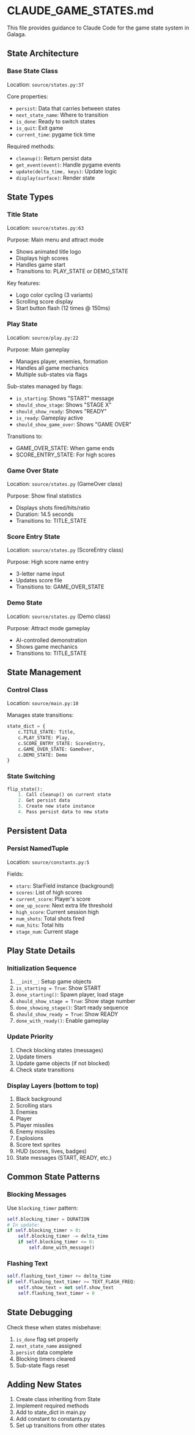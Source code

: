 # CLAUDE_GAME_STATES.md

This file provides guidance to Claude Code for the game state system in Galaga.

## State Architecture

### Base State Class
Location: `source/states.py:37`

Core properties:
- `persist`: Data that carries between states
- `next_state_name`: Where to transition
- `is_done`: Ready to switch states
- `is_quit`: Exit game
- `current_time`: pygame tick time

Required methods:
- `cleanup()`: Return persist data
- `get_event(event)`: Handle pygame events
- `update(delta_time, keys)`: Update logic
- `display(surface)`: Render state

## State Types

### Title State
Location: `source/states.py:63`

Purpose: Main menu and attract mode
- Shows animated title logo
- Displays high scores
- Handles game start
- Transitions to: PLAY_STATE or DEMO_STATE

Key features:
- Logo color cycling (3 variants)
- Scrolling score display
- Start button flash (12 times @ 150ms)

### Play State  
Location: `source/play.py:22`

Purpose: Main gameplay
- Manages player, enemies, formation
- Handles all game mechanics
- Multiple sub-states via flags

Sub-states managed by flags:
- `is_starting`: Shows "START" message
- `should_show_stage`: Shows "STAGE X"
- `should_show_ready`: Shows "READY"
- `is_ready`: Gameplay active
- `should_show_game_over`: Shows "GAME OVER"

Transitions to:
- GAME_OVER_STATE: When game ends
- SCORE_ENTRY_STATE: For high scores

### Game Over State
Location: `source/states.py` (GameOver class)

Purpose: Show final statistics
- Displays shots fired/hits/ratio
- Duration: 14.5 seconds
- Transitions to: TITLE_STATE

### Score Entry State
Location: `source/states.py` (ScoreEntry class)

Purpose: High score name entry
- 3-letter name input
- Updates score file
- Transitions to: GAME_OVER_STATE

### Demo State
Location: `source/states.py` (Demo class)

Purpose: Attract mode gameplay
- AI-controlled demonstration
- Shows game mechanics
- Transitions to: TITLE_STATE

## State Management

### Control Class
Location: `source/main.py:10`

Manages state transitions:
```python
state_dict = {
    c.TITLE_STATE: Title,
    c.PLAY_STATE: Play,
    c.SCORE_ENTRY_STATE: ScoreEntry,
    c.GAME_OVER_STATE: GameOver,
    c.DEMO_STATE: Demo
}
```

### State Switching
```python
flip_state():
    1. Call cleanup() on current state
    2. Get persist data
    3. Create new state instance
    4. Pass persist data to new state
```

## Persistent Data

### Persist NamedTuple
Location: `source/constants.py:5`

Fields:
- `stars`: StarField instance (background)
- `scores`: List of high scores
- `current_score`: Player's score
- `one_up_score`: Next extra life threshold
- `high_score`: Current session high
- `num_shots`: Total shots fired
- `num_hits`: Total hits
- `stage_num`: Current stage

## Play State Details

### Initialization Sequence
1. `__init__`: Setup game objects
2. `is_starting = True`: Show START
3. `done_starting()`: Spawn player, load stage
4. `should_show_stage = True`: Show stage number
5. `done_showing_stage()`: Start ready sequence
6. `should_show_ready = True`: Show READY
7. `done_with_ready()`: Enable gameplay

### Update Priority
1. Check blocking states (messages)
2. Update timers
3. Update game objects (if not blocked)
4. Check state transitions

### Display Layers (bottom to top)
1. Black background
2. Scrolling stars
3. Enemies
4. Player
5. Player missiles
6. Enemy missiles
7. Explosions
8. Score text sprites
9. HUD (scores, lives, badges)
10. State messages (START, READY, etc.)

## Common State Patterns

### Blocking Messages
Use `blocking_timer` pattern:
```python
self.blocking_timer = DURATION
# In update:
if self.blocking_timer > 0:
    self.blocking_timer -= delta_time
    if self.blocking_timer <= 0:
        self.done_with_message()
```

### Flashing Text
```python
self.flashing_text_timer += delta_time
if self.flashing_text_timer >= TEXT_FLASH_FREQ:
    self.show_text = not self.show_text
    self.flashing_text_timer = 0
```

## State Debugging

Check these when states misbehave:
1. `is_done` flag set properly
2. `next_state_name` assigned
3. `persist` data complete
4. Blocking timers cleared
5. Sub-state flags reset

## Adding New States

1. Create class inheriting from State
2. Implement required methods
3. Add to state_dict in main.py
4. Add constant to constants.py
5. Set up transitions from other states